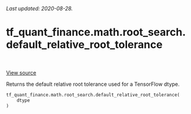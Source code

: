 <!--
This file is generated by a tool. Do not edit directly.
For open-source contributions the docs will be updated automatically.
-->

*Last updated: 2020-08-28.*

<div itemscope itemtype="http://developers.google.com/ReferenceObject">
<meta itemprop="name" content="tf_quant_finance.math.root_search.default_relative_root_tolerance" />
<meta itemprop="path" content="Stable" />
</div>

# tf_quant_finance.math.root_search.default_relative_root_tolerance

<!-- Insert buttons and diff -->

<table class="tfo-notebook-buttons tfo-api" align="left">
</table>

<a target="_blank" href="https://github.com/google/tf-quant-finance/blob/master/tf_quant_finance/math/root_search.py">View source</a>



Returns the default relative root tolerance used for a TensorFlow dtype.

```python
tf_quant_finance.math.root_search.default_relative_root_tolerance(
    dtype
)
```



<!-- Placeholder for "Used in" -->
